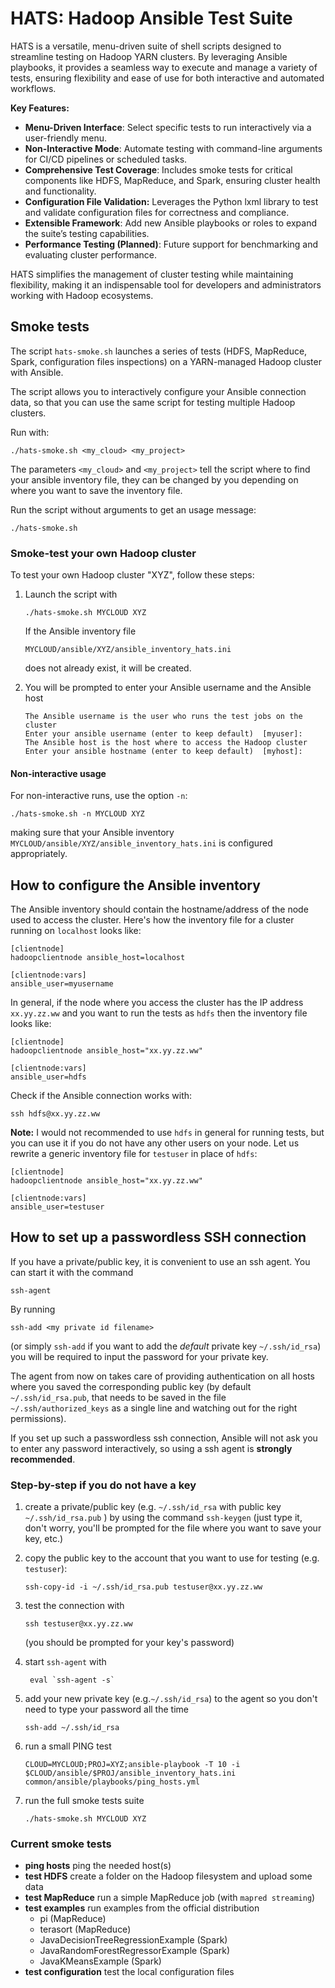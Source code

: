 # HATS: Hadoop Ansible Test Suite 

HATS is a versatile, menu-driven suite of shell scripts designed to streamline testing on Hadoop YARN clusters. By leveraging Ansible playbooks, it provides a seamless way to execute and manage a variety of tests, ensuring flexibility and ease of use for both interactive and automated workflows.  

**Key Features:** 
- **Menu-Driven Interface**: Select specific tests to run interactively via a user-friendly menu.  
- **Non-Interactive Mode**: Automate testing with command-line arguments for CI/CD pipelines or scheduled tasks.  
- **Comprehensive Test Coverage**: Includes smoke tests for critical components like HDFS, MapReduce, and Spark, ensuring cluster health and functionality.
- **Configuration File Validation:** Leverages the Python lxml library to test and validate configuration files for correctness and compliance.
- **Extensible Framework**: Add new Ansible playbooks or roles to expand the suite’s testing capabilities.  
- **Performance Testing (Planned)**: Future support for benchmarking and evaluating cluster performance.  

HATS simplifies the management of cluster testing while maintaining flexibility, making it an indispensable tool for developers and administrators working with Hadoop ecosystems.

## Smoke tests

The script `hats-smoke.sh` launches a series of tests (HDFS, MapReduce, Spark, configuration files inspections) on a YARN-managed Hadoop cluster with Ansible. 

The script allows you to interactively configure your Ansible connection data, so that you can use the same script for testing multiple Hadoop clusters. 

Run with: 

```
./hats-smoke.sh <my_cloud> <my_project>
```

The parameters `<my_cloud>` and `<my_project>` tell the script where to find your ansible inventory file, they can be changed by you depending on where you want to save the inventory file.

Run the script without arguments to get an usage message:

```
./hats-smoke.sh
```
### Smoke-test your own Hadoop cluster

To test your own Hadoop cluster "XYZ", follow these steps:

1. Launch the script with
	```
	./hats-smoke.sh MYCLOUD XYZ
	```
		
	If the Ansible inventory file
	```
	MYCLOUD/ansible/XYZ/ansible_inventory_hats.ini
	``` 
	does not already exist, it will be created.

2. You will be prompted to enter your Ansible username and the Ansible host

	```
	The Ansible username is the user who runs the test jobs on the cluster
	Enter your ansible username (enter to keep default)  [myuser]: 
	The Ansible host is the host where to access the Hadoop cluster
	Enter your ansible hostname (enter to keep default)  [myhost]: 
	```

#### Non-interactive usage

For non-interactive runs, use the option `-n`:

```
./hats-smoke.sh -n MYCLOUD XYZ
```
making sure that your Ansible inventory `MYCLOUD/ansible/XYZ/ansible_inventory_hats.ini` is configured appropriately.



## How to configure the Ansible inventory

The Ansible inventory should contain the hostname/address of the node used to access the cluster. Here's how the inventory file for a cluster running on `localhost` looks like:

```
[clientnode]
hadoopclientnode ansible_host=localhost

[clientnode:vars]
ansible_user=myusername
```

In general, if the node where you access the cluster has the IP address `xx.yy.zz.ww` and you want to run the tests as `hdfs` then the inventory file looks like:

```
[clientnode]
hadoopclientnode ansible_host="xx.yy.zz.ww"

[clientnode:vars]
ansible_user=hdfs
```

Check if the Ansible connection works with:
```
ssh hdfs@xx.yy.zz.ww
```

**Note:** I would not recommended to use `hdfs` in general for running tests, but you can use it if you do not have any other users on your node. Let us rewrite a generic inventory file for `testuser` in place of `hdfs`:

```
[clientnode]
hadoopclientnode ansible_host="xx.yy.zz.ww"

[clientnode:vars]
ansible_user=testuser
```


## How to set up a passwordless SSH connection

If you have a private/public key, it is convenient to use an ssh agent. You can start it with
the command
```
ssh-agent
```

By running 
```
ssh-add <my private id filename>
```
(or simply `ssh-add` if you want to add the _default_ private key `~/.ssh/id_rsa`) you will be required to input the password for your private key. 

The agent from now on takes care of providing 
authentication on all hosts where you saved the corresponding public key (by default `~/.ssh/id_rsa.pub`, that
needs to be saved in the file `~/.ssh/authorized_keys` as a single line and watching out for the right permissions).

If you set up such a passwordless ssh connection, Ansible will not ask you to enter any password interactively, so using a ssh agent is **strongly recommended**.

### Step-by-step if you do not have a key

1. create a private/public key (e.g. `~/.ssh/id_rsa` with public key `~/.ssh/id_rsa.pub` ) by using the command `ssh-keygen` (just type it, don't worry, you'll be prompted for the file where you want to save your key, etc.)
2. copy the public key to the account that you want to use for testing (e.g. `testuser`):
   ```
   ssh-copy-id -i ~/.ssh/id_rsa.pub testuser@xx.yy.zz.ww
   ```
3. test the connection with
   ```
   ssh testuser@xx.yy.zz.ww
   ```
   (you should be prompted for your key's password)
4. start `ssh-agent` with

 	 ```
 	  eval `ssh-agent -s`
  	 ```
5. add your new private key (e.g.`~/.ssh/id_rsa`) to the agent so you don't need to type your password all the time
   ```
   ssh-add ~/.ssh/id_rsa
   ```
6. run a small PING test 

   ```
   CLOUD=MYCLOUD;PROJ=XYZ;ansible-playbook -T 10 -i $CLOUD/ansible/$PROJ/ansible_inventory_hats.ini common/ansible/playbooks/ping_hosts.yml
   ```
7. run the full smoke tests suite

   ```
   ./hats-smoke.sh MYCLOUD XYZ
   ```

### Current smoke tests


- **ping hosts** ping the needed host(s)
- **test HDFS** create a folder on the Hadoop filesystem and upload some data
- **test MapReduce** run a simple MapReduce job (with `mapred streaming`)
- **test examples** run examples from the official distribution 
    - pi (MapReduce)
    - terasort (MapReduce)
    - JavaDecisionTreeRegressionExample (Spark)
    - JavaRandomForestRegressorExample (Spark)
    - JavaKMeansExample (Spark)
- **test configuration** test the local configuration files


